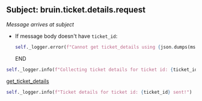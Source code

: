 ## Subject: bruin.ticket.details.request

_Message arrives at subject_

* If message body doesn't have `ticket_id`:
  ```python
  self._logger.error(f"Cannot get ticket_details using {json.dumps(msg)}. JSON malformed")
  ```
  END

```python
self._logger.info(f"Collecting ticket details for ticket id: {ticket_id}...")
```

[get_ticket_details](../repositories/bruin_repository/get_ticket_details.md)

```python
self._logger.info(f"Ticket details for ticket id: {ticket_id} sent!")
```
